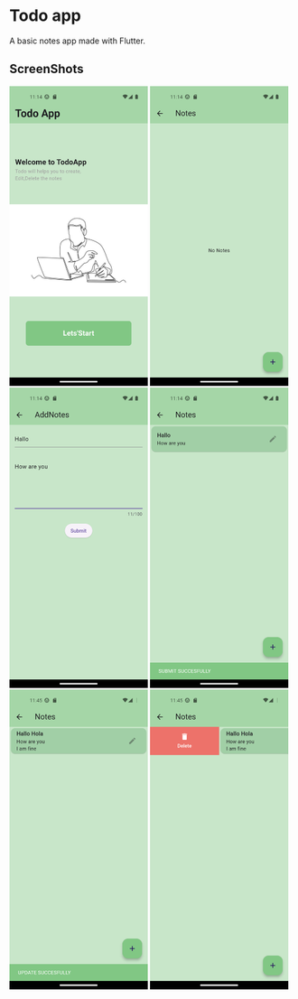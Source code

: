 # Todo app

A basic notes app made with Flutter.

## ScreenShots







<p align="start">
  <img src="https://github.com/ASNoufal/Todoapp/blob/master/screenshots/Screenshot_1677908667.png" width="245"/>
  <img src="https://github.com/ASNoufal/Todoapp/blob/master/screenshots/Screenshot_1677908672.png" width="245"/>
  <img src="https://github.com/ASNoufal/Todoapp/blob/master/screenshots/Screenshot_1677908704.png" width="245"/>
  <img src="https://github.com/ASNoufal/Todoapp/blob/master/screenshots/Screenshot_1677908711.png" width="245"/>
  <img src="https://github.com/ASNoufal/Todoapp/blob/master/screenshots/Screenshot_1677910520.png" width="245"/>
  <img src="https://github.com/ASNoufal/Todoapp/blob/master/screenshots/Screenshot_1677910526.png" width="245"/>
  
  
</p>
